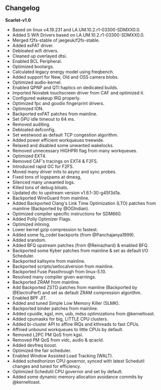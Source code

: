 ## Changelog

**Scarlet-v1.0**

* Based on linux v4.19.231 and LA.UM.10.2.r1-03300-SDMXX0.0.
* Added S Wifi Drivers based on LA.UM.10.2.r1-03300-SDMXX0.0.
* Merged f2fs-stable of jaegeuk/f2fs-stable.
* Added exFAT driver.
* Debloated wifi drivers.
* Cleaned up overlayed dtsi.
* Enabled BCL Peripheral.
* Optimized bootargs.
* Calculated legacy energy model using freqbench.
* Added support for New, Old and OSS camera blobs.
* Optimized audio-kernel.
* Enabled QPNP and QTI haptics on dedicated builds.
* Imported Novatek touchscreen driver from CAF and optimized it.
* Configured wakeup IRQ properly.
* Optimized fpc and goodix fingerprint drivers.
* Optimized ION.
* Backported exFAT patches from mainline.
* Set GPU idle timeout to 64 ms.
* Removed auditing.
* Debloated defconfig.
* Set westwood as default TCP congestion algorithm.
* Added power efficient workqueues treewide.
* Relaxed and disabled some unwanted wakelocks.
* Removed unnecessary HIGHPRI flag from many workqueues.
* Optimized EXT4.
* Removed CAF's tracings on EXT4 & F2FS.
* Introduced rapid GC for F2FS.
* Moved many driver inits to async and sync probes.
* Fixed tons of logspams at dmesg,
* Silenced many unwanted logs.
* Killed tons of debug bloats.
* Updated dtc to upstream version v1.6.1-30-g45f3d1a.
* Backported WireGuard from mainline.
* Added Backported Clang's Link Time Optimization (LTO) patches from mainline (Backported by @OGIndian).
* Optimized compiler specific instructions for SDM660.
* Added Polly Optimizer Flags.
* Optimized inlining.
* Lower kernel gzip compression to fastest.
* Added some fq_codel backports (from @Panchajanya1999).
* Added srandom.
* Added BFQ upstream patches (from @Reinazhard) & enabled BFQ.
* Backported some Kyber patches from mainline & set as default I/O Scheduler.
* Backported kallsyms from mainline.
* Backported scripts/setlocalversion from mainline.
* Backported Fuse Passthrough from linux-5.10.
* Resolved many compiler given warnings.
* Backported ZRAM from mainline.
* Add Backported ZSTD patches from mainline (Backported by @ElectroPerf) and set as default ZRAM compression algorithm.
* Enabled BPF JIT.
* Added and tuned Simple Low Memory Killer (SLMK).
* Backported binder patches from mainline.
* Added cpuidle, kgsl, mm, usb, mdss optimizations from @kerneltoast.
* Added cpumasks for big, LITTLE CPU clusters.
* Added bi-cluster API to affine IRQs and kthreads to fast CPUs.
* Affined unbound workqueues to little CPUs by default.
* Removed L2PC PM QoS from kgsl.
* Removed PM QoS from vidc, audio & qcacld.
* Added devfreq boost.
* Optimized the fair scheduler.
* Enabled Window Assisted Load Tracking (WALT).
* Added schedhorizon CPU governor, synced with latest Schedutil changes and tuned for efficiency.
* Optimized Schedutil CPU governor and set by default.
* Added some dynamic memory allocation avoidance commits by @kerneltoast.